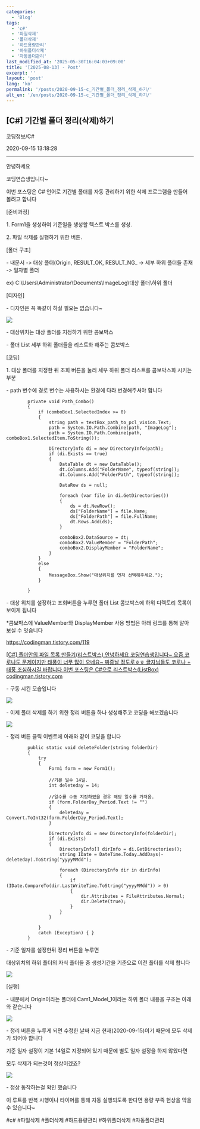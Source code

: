 ```yaml
---
categories:
  - 'Blog'
tags:
  - 'c#'
  - '파일삭제'
  - '폴더삭제'
  - '하드용량관리'
  - '하위폴더삭제'
  - '자동폴더관리'
last_modified_at: '2025-05-30T16:04:03+09:00'
title: '[2025-08-13] - Post'
excerpt: ''
layout: 'post'
lang: 'ko'
permalink: '/posts/2020-09-15-c_기간별_폴더_정리_삭제_하기/'
alt_en: '/en/posts/2020-09-15-c_기간별_폴더_정리_삭제_하기/'
---
```


## [C#] 기간별 폴더 정리(삭제)하기

코딩정보/C#

2020-09-15 13:18:28

* * *

안녕하세요

코딩연습생입니다~

이번 포스팅은 C# 언어로 기간별 폴더를 자동 관리하기 위한 삭제 프로그램을 만들어 볼려고 합니다

[준비과정]

1\. Form1을 생성하여 기준일을 생성할 텍스트 박스를 생성.

2\. 파일 삭제를 실행하기 위한 버튼.

[폴더 구조]

\- 내문서 -> 대상 폴더(Origin, RESULT_OK, RESULT_NG_ -> 세부 하위 폴더들 존재 -> 일자별 폴더

ex) C:\Users\Administrator\Documents\ImageLog\대상 폴더\하위 폴더

[디자인]

\- 디자인은 꼭 똑같이 하실 필요는 없습니다~

![](/assets/images/c_기간별_폴더_정리_삭제_하기/img.png)

\- 대상위치는 대상 폴더를 지정하기 위한 콤보박스

\- 폴더 List 세부 하위 폴더들을 리스트화 해주는 콤보박스

[코딩]

1\. 대상 폴더를 지정한 뒤 조회 버튼을 눌러 세부 하위 폴더 리스트를 콤보박스화 시키는 부분

\- path 변수에 경로 변수는 사용하시는 환경에 다라 변경해주셔야 합니다

    
    
            private void Path_Combo()
            {
                if (comboBox1.SelectedIndex >= 0)
                {
                    string path = textBox_path_to_pcl_vision.Text;
                    path = System.IO.Path.Combine(path, "ImageLog");
                    path = System.IO.Path.Combine(path, comboBox1.SelectedItem.ToString());
    
                    DirectoryInfo di = new DirectoryInfo(path);
                    if (di.Exists == true)
                    {
                        DataTable dt = new DataTable();
                        dt.Columns.Add("FolderName", typeof(string));
                        dt.Columns.Add("FolderPath", typeof(string));
    
                        DataRow ds = null;
    
                        foreach (var file in di.GetDirectories())
                        {
                            ds = dt.NewRow();
                            ds["FolderName"] = file.Name;
                            ds["FolderPath"] = file.FullName;
                            dt.Rows.Add(ds);
                        }
    
                        comboBox2.DataSource = dt;
                        comboBox2.ValueMember = "FolderPath";
                        comboBox2.DisplayMember = "FolderName";
                    }
                }
                else
                {
                    MessageBox.Show("대상위치를 먼저 선택해주세요.");
                }
                
            }

\- 대상 위치를 설정하고 조회버튼을 누루면 폴더 List 콤보박스에 하위 디렉토리 목록이 보이게 됩니다

*콤보박스에 ValueMember와 DisplayMember 사용 방법은 아래 링크를 통해 알아 보실 수 잇습니다

<https://codingman.tistory.com/119>

[ [C#] 폴더안의 파일 목록 만들기(리스트박스) 안녕하세요 코딩연습생입니다~ 요즘 코로나도 문제이지만 태풍이 너무 많이 오네요~ 짜증날
정도로ㅎㅎ 글자님들도 코로나 + 태풍 조심하시길 바랍니다 이번 포스팅은 C#으로 리스트박스(ListBox)
codingman.tistory.com ](https://codingman.tistory.com/119)

\- 구동 시킨 모습입니다

![](/assets/images/c_기간별_폴더_정리_삭제_하기/img_1.png)

\- 이제 폴더 삭제를 하기 위한 정리 버튼을 하나 생성해주고 코딩을 해보겠습니다

![](/assets/images/c_기간별_폴더_정리_삭제_하기/img_2.png)

\- 정리 버튼 클릭 이벤트에 아래와 같이 코딩을 합니다

    
    
            public static void deleteFolder(string folderDir)
            {
                try
                {
                    Form1 form = new Form1();
    
                    //기본 일수 14일.
                    int deleteday = 14;
    
                    //일수를 수동 지정하였을 경우 해당 일수를 가져옴.
                    if (form.FolderDay_Period.Text != "")
                    {
                        deleteday = Convert.ToInt32(form.FolderDay_Period.Text);
                    }
                    
                    DirectoryInfo di = new DirectoryInfo(folderDir);
                    if (di.Exists)
                    {
                        DirectoryInfo[] dirInfo = di.GetDirectories();
                        string IDate = DateTime.Today.AddDays(-deleteday).ToString("yyyyMMdd");
    
                        foreach (DirectoryInfo dir in dirInfo)
                        {
                            if (IDate.CompareTo(dir.LastWriteTime.ToString("yyyyMMdd")) > 0)
                            {
                                dir.Attributes = FileAttributes.Normal;
                                dir.Delete(true);
                            }
                        }
                    }
    
                }
                catch (Exception) { }
            }

\- 기준 일자를 설정한뒤 정리 버튼을 누루면

대상위치의 하위 폴더의 자식 폴더들 중 생성기간을 기준으로 이전 폴더를 삭제 합니다

![](/assets/images/c_기간별_폴더_정리_삭제_하기/img_3.png)

[실행]

\- 내문에서 Origin이라는 폴더에 Cam1_Model_1이라는 하위 폴더 내용을 구조는 아래와 같습니다

![](/assets/images/c_기간별_폴더_정리_삭제_하기/img_4.png)

\- 정리 버튼을 누루게 되면 수정한 날짜 지금 현재(2020-09-15)이기 때문에 모두 삭제가 되어야 합니다

기준 일자 설정이 기본 14일로 지정되어 있기 때문에 별도 일자 설정을 하지 않았다면

모두 삭제가 되는것이 정상이겠죠?

![](/assets/images/c_기간별_폴더_정리_삭제_하기/img_5.png)

\- 정상 동작하는걸 확인 했습니다

이 루트를 반복 시행이나 타이머를 통해 자동 실행되도록 한다면 용량 부족 현상을 막을수 있습니다~

  

#c# #파일삭제 #폴더삭제 #하드용량관리 #하위폴더삭제 #자동폴더관리

